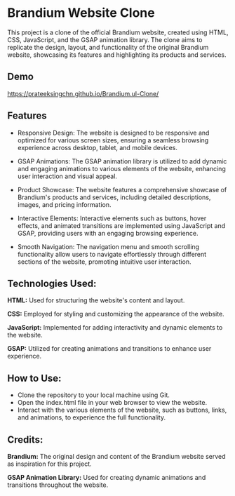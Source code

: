 
# Brandium Website Clone

This project is a clone of the official Brandium website, created using HTML, CSS, JavaScript, and the GSAP animation library. The clone aims to replicate the design, layout, and functionality of the original Brandium website, showcasing its features and highlighting its products and services.


## Demo

https://prateeksingchn.github.io/Brandium.ul-Clone/


## Features

- Responsive Design: The website is designed to be responsive and optimized for various screen sizes, ensuring a seamless browsing experience across desktop, tablet, and mobile devices.

- GSAP Animations: The GSAP animation library is utilized to add dynamic and engaging animations to various elements of the website, enhancing user interaction and visual appeal.

- Product Showcase: The website features a comprehensive showcase of Brandium's products and services, including detailed descriptions, images, and pricing information.

- Interactive Elements: Interactive elements such as buttons, hover effects, and animated transitions are implemented using JavaScript and GSAP, providing users with an engaging browsing experience.

- Smooth Navigation: The navigation menu and smooth scrolling functionality allow users to navigate effortlessly through different sections of the website, promoting intuitive user interaction.


## Technologies Used:

**HTML:** Used for structuring the website's content and layout.

**CSS:** Employed for styling and customizing the appearance of the website.

**JavaScript:**  Implemented for adding interactivity and dynamic elements to the website.

**GSAP:**  Utilized for creating animations and transitions to enhance user experience.


## How to Use:

- Clone the repository to your local machine using Git.
- Open the index.html file in your web browser to view the website.
- Interact with the various elements of the website, such as buttons, links, and animations, to experience the full functionality.
    
## Credits:

**Brandium:** The original design and content of the Brandium website served as inspiration for this project.

**GSAP Animation Library:** Used for creating dynamic animations and transitions throughout the website.
